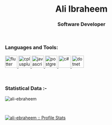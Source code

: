 <h1 align="center">Ali Ibraheem</h1>
<h3 align="center">Software Developer </h3>





<br>

<h3 align="left">Languages and Tools:</h3>
<p align="left"> 
     <a href="https://docs.flutter.dev/" target="_blank" rel="noreferrer"> <img
      src="https://cdn-images-1.medium.com/max/1200/1*5-aoK8IBmXve5whBQM90GA.png" alt="flutter"
      width="40" height="40" /> </a>
    <a href="https://dart.dev" target="_blank" rel="noreferrer">
    <img src="https://static-00.iconduck.com/assets.00/dart-icon-2042x2048-775u9j9x.png"
      alt="cplusplus" width="40" height="40" /> </a>   <a href="https://laravel.com/" target="_blank"
    rel="noreferrer"> <img
      src="https://laravel.com/img/logomark.min.svg"
      alt="javascript" width="40" height="40" /> </a>  <a href="https://www.postgresql.org/" target="_blank" rel="noreferrer"> <img
      src="https://www.postgresql.org/media/img/about/press/elephant.png"
      alt="postgresql" width="40" height="40" /> </a> <a href="https://learn.microsoft.com/en-us/dotnet/csharp/" target="_blank" rel="noreferrer"> <img
      src="https://www.step2gen.com/WebsiteAssets/assets/images/c--4.svg" alt="c#" width="40"
      height="40" /> </a>  <a href="https://dotnet.microsoft.com/en-us/apps/aspnet" target="_blank" rel="noreferrer"> <img
      src="https://learn.microsoft.com/en-us/dotnet/media/dotnet-logo.png" alt="dotnet"
      width="40" height="40" /> </a>
      </p>


<br>

<h3>Statistical Data :-</h3>
<p><img align="center"
    src="https://github-readme-stats.vercel.app/api/top-langs?username=ali-ebraheem&show_icons=true&locale=en&bg_color=0d1117&text_color=ffffff&layout=compact"
    alt="ali-ebraheem" 
    bg_color=#808080/></p>

<br>


<p>
    <a href="https://github.com/ali-ebraheem"><img src="https://github-readme-stats.vercel.app/api?username=ali-ebraheem&bg_color=0d1117&icon_color=686868&title_color=57c7ff&text_color=ffffff&custom_title=My+Github+Stats" alt="ali-ebraheem :: Profile Stats" /></a>
</p>

<br>

